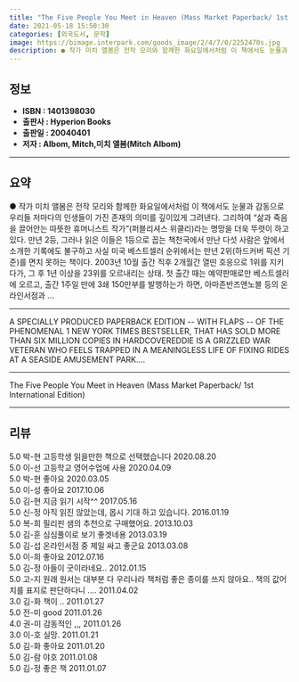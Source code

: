 ```yaml
---
title: "The Five People You Meet in Heaven (Mass Market Paperback/ 1st International Edition)"
date: 2021-05-18 15:50:30
categories: [외국도서, 문학]
image: https://bimage.interpark.com/goods_image/2/4/7/0/2252470s.jpg
description: ● 작가 미치 앨봄은 전작 모리와 함께한 화요일에서처럼 이 책에서도 눈물과 감동으로 우리들 저마다의 인생들이 가진 존재의 의미를 깊이있게 그려낸다. 그리하여 “삶과 죽음을 끌어안는 따뜻한 휴머니스트 작가”(퍼블리셔스 위클리)라는 명망을 더욱 뚜렷이 하고 있다. 만년 2등, 그러나 읽은
---
```


## **정보**

- **ISBN : 1401398030**
- **출판사 : Hyperion Books**
- **출판일 : 20040401**
- **저자 : Albom, Mitch,미치 앨봄(Mitch Albom)**

------



## **요약**

●  작가 미치 앨봄은 전작 모리와 함께한 화요일에서처럼 이 책에서도 눈물과 감동으로 우리들 저마다의 인생들이 가진 존재의 의미를 깊이있게 그려낸다. 그리하여 “삶과 죽음을 끌어안는 따뜻한 휴머니스트 작가”(퍼블리셔스 위클리)라는 명망을 더욱 뚜렷이 하고 있다. 만년 2등, 그러나 읽은 이들은 1등으로 꼽는 책천국에서 만난 다섯 사람은 앞에서 소개한 기록에도 불구하고 사실 미국 베스트셀러 순위에서는 만년 2위(하드커버 픽션 기준)를 면치 못하는 책이다. 2003년 10월 출간 직후 2개월간 열띤 호응으로 1위를 지키다가, 그 후 1년 이상을 23위를 오르내리는 상태. 첫 출간 때는 예약판매로만 베스트셀러에 오르고, 출간 1주일 만에 3쇄 150만부를 발행하는가 하면, 아마존반즈앤노블 등의 온라인서점과 ...

------

A SPECIALLY PRODUCED PAPERBACK EDITION -- WITH FLAPS -- OF THE PHENOMENAL 1 NEW YORK TIMES BESTSELLER, THAT HAS SOLD MORE THAN SIX MILLION COPIES IN HARDCOVEREDDIE IS A GRIZZLED WAR VETERAN WHO FEELS TRAPPED IN A MEANINGLESS LIFE OF FIXING RIDES AT A SEASIDE AMUSEMENT PARK.... 

------


The Five People You Meet in Heaven (Mass Market Paperback/ 1st International Edition) 

------


## **리뷰** 

5.0 박-현 고등학생 읽을만한 책으로 선택했습니다 2020.08.20 <br/>5.0 이-선 고등학교 영어수업에 사용 2020.04.09 <br/>5.0 박-현 좋아요
 2020.03.05 <br/>5.0 이-성 좋아요 2017.10.06 <br/>5.0 김-현 지금 읽기 시작^^ 2017.05.16 <br/>5.0 신-정 아직 읽진 않았는데, 몹시 기대 하고 있습니다. 2016.01.19 <br/>5.0 복-희 필리핀 샘의 추천으로 구매했어요. 2013.10.03 <br/>5.0 김-훈 심심풀이로 보기 좋겟네용 2013.03.19 <br/>5.0 김-섭 온라인서점 중 제일 싸고 좋군요 2013.03.08 <br/>5.0 이-희 좋아요 2012.07.16 <br/>5.0 김-정 아들이 굿이라네요.. 2012.01.15 <br/>5.0 고-지 원래 원서는 대부분 다 우리나라 책처럼 좋은 종이를 쓰지 않아요.. 책의 값어치를 표지로 판단하다니 .... 2011.04.02 <br/>3.0 김-화 책이 .. 2011.01.27 <br/>5.0 전-미 good 2011.01.26 <br/>4.0 권-미 감동적인 ,,, 2011.01.26 <br/>3.0 이-호 실망. 2011.01.21 <br/>5.0 김-화 좋아요 2011.01.20 <br/>5.0 김-람 야호 2011.01.08 <br/>5.0 김-정 좋은 책 2011.01.07 <br/>